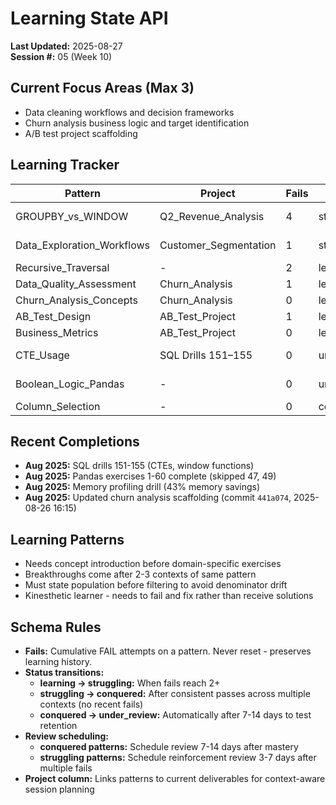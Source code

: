 # Learning State API

**Last Updated:** 2025-08-27  
**Session #:** 05 (Week 10)

## Current Focus Areas (Max 3)
- Data cleaning workflows and decision frameworks
- Churn analysis business logic and target identification  
- A/B test project scaffolding

## Learning Tracker

| Pattern                   | Project               | Fails | Status        | Review_Due |
|---------------------------|-----------------------|-------|---------------|------------|
| GROUPBY_vs_WINDOW         | Q2_Revenue_Analysis   | 4     | struggling    | 2025-08-27 |
| Data_Exploration_Workflows| Customer_Segmentation | 1     | struggling    | 2025-09-01 |
| Recursive_Traversal       | -                     | 2     | learning      | -          |
| Data_Quality_Assessment   | Churn_Analysis        | 1     | learning      | -          |
| Churn_Analysis_Concepts   | Churn_Analysis        | 0     | learning      | -          |
| AB_Test_Design            | AB_Test_Project       | 1     | learning      | -          |
| Business_Metrics          | AB_Test_Project       | 0     | learning      | -          |
| CTE_Usage                 | SQL Drills 151–155    | 0     | under_review  | 2025-09-01 |
| Boolean_Logic_Pandas      | -                     | 0     | under_review  | 2025-09-05 |
| Column_Selection          | -                     | 0     | conquered     | -          |

## Recent Completions
- **Aug 2025:** SQL drills 151-155 (CTEs, window functions)  
- **Aug 2025:** Pandas exercises 1-60 complete (skipped 47, 49)
- **Aug 2025:** Memory profiling drill (43% memory savings)
- **Aug 2025:** Updated churn analysis scaffolding (commit `441a074`, 2025-08-26 16:15)  

## Learning Patterns
- Needs concept introduction before domain-specific exercises
- Breakthroughs come after 2-3 contexts of same pattern  
- Must state population before filtering to avoid denominator drift
- Kinesthetic learner - needs to fail and fix rather than receive solutions

## Schema Rules
- **Fails:** Cumulative FAIL attempts on a pattern. Never reset - preserves learning history.
- **Status transitions:** 
  - **learning → struggling:** When fails reach 2+
  - **struggling → conquered:** After consistent passes across multiple contexts (no recent fails)
  - **conquered → under_review:** Automatically after 7-14 days to test retention
- **Review scheduling:**
  - **conquered patterns:** Schedule review 7-14 days after mastery
  - **struggling patterns:** Schedule reinforcement review 3-7 days after multiple fails
- **Project column:** Links patterns to current deliverables for context-aware session planning